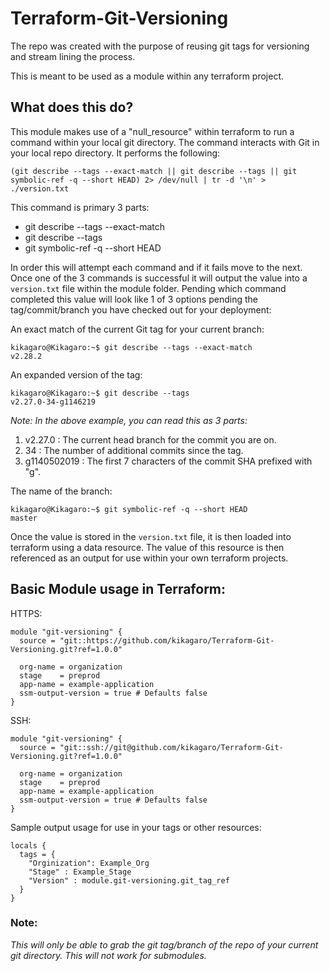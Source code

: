 # Terraform-Git-Versioning
The repo was created with the purpose of reusing git tags for versioning and stream lining the process. 

This is meant to be used as a module within any terraform project.

## What does this do?
This module makes use of a "null_resource" within terraform to run a command within your local git directory.
The command interacts with Git in your local repo directory. It performs the following:
```commandline
(git describe --tags --exact-match || git describe --tags || git symbolic-ref -q --short HEAD) 2> /dev/null | tr -d '\n' > ./version.txt
```
This command is primary 3 parts:
* git describe --tags --exact-match
* git describe --tags
* git symbolic-ref -q --short HEAD

In order this will attempt each command and if it fails move to the next. Once one of the 3 commands is successful
it will output the value into a `version.txt` file within the module folder. Pending which command completed this
value will look like 1 of 3 options pending the tag/commit/branch you have checked out for your deployment:

An exact match of the current Git tag for your current branch:
```commandline
kikagaro@Kikagaro:~$ git describe --tags --exact-match
v2.28.2
```
An expanded version of the tag:
```commandline
kikagaro@Kikagaro:~$ git describe --tags
v2.27.0-34-g1146219
```
*Note: In the above example, you can read this as 3 parts:*
1. v2.27.0 : The current head branch for the commit you are on.
2. 34 : The number of additional commits since the tag.
3. g1140502019 : The first 7 characters of the commit SHA prefixed with "g".

The name of the branch:
```commandline
kikagaro@Kikagaro:~$ git symbolic-ref -q --short HEAD
master
```
Once the value is stored in the `version.txt` file, it is then loaded into terraform using a data resource.
The value of this resource is then referenced as an output for use within your own terraform projects.

## Basic Module usage in Terraform:

HTTPS:
```
module "git-versioning" {
  source = "git::https://github.com/kikagaro/Terraform-Git-Versioning.git?ref=1.0.0"

  org-name = organization
  stage    = preprod
  app-name = example-application
  ssm-output-version = true # Defaults false
}
```
SSH:
```
module "git-versioning" {
  source = "git::ssh://git@github.com/kikagaro/Terraform-Git-Versioning.git?ref=1.0.0"

  org-name = organization
  stage    = preprod
  app-name = example-application
  ssm-output-version = true # Defaults false
}
```

Sample output usage for use in your tags or other resources:
```
locals {
  tags = {
    "Orginization": Example_Org
    "Stage" : Example_Stage
    "Version" : module.git-versioning.git_tag_ref
  }
}
```

### Note:
*This will only be able to grab the git tag/branch of the repo of your current git directory. This will
not work for submodules.*